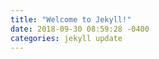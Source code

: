 ```yaml
---
title: "Welcome to Jekyll!"
date: 2018-09-30 08:59:28 -0400
categories: jekyll update
---
```

[jekyll-docs]: https://jekyllrb.com/docs/home
[jekyll-gh]:   https://github.com/jekyll/jekyll
[jekyll-talk]: https://talk.jekyllrb.com/
